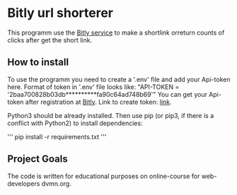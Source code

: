 # Bitly url shorterer
This programm use the [Bitly service](https://bitly.com/) to make a shortlink orreturn counts of clicks after get the short link.

## How to install
To use the programm you need to create a '.env' file and add your Api-token here.
Format of token in '.env' file looks like: "API-TOKEN = '2baa700828b03db\*\*\*\*\*\*\*\*\*\*fa90c64ad748b69'"
You can get your Api-token after registration at [Bitly](https://bitly.com/). Link to create token: [link](https://app.bitly.com/settings/api/).

Python3 should be already installed. Then use pip (or pip3, if there is a conflict with Python2) to install dependencies:

'''
pip install -r requirements.txt
'''

## Project Goals
The code is written for educational purposes on online-course for web-developers dvmn.org.